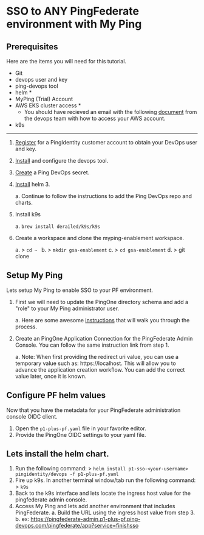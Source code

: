 # SSO to ANY PingFederate environment with My Ping

## Prerequisites

Here are the items you will need for this tutorial.

- Git
- devops user and key
- ping-devops tool
- helm *
- MyPing (Trial) Account
- AWS EKS cluster access *
  - You should have recieved an email with the following [document](https://docs.google.com/document/d/10OGI2qPOt_T3kJCkitgmaIgagEz4zT_37w636Msgz9I/edit?usp=sharing) from the devops team with how to access your AWS account.
- k9s

---

1. [Register](https://pingidentity-devops.gitbook.io/devops/getstarted/prod-license#obtaining-a-ping-identity-devops-user-and-key) for a PingIdentity customer account to obtain your DevOps user and key.
2. [Install](https://pingidentity-devops.gitbook.io/devops/devopsutils/pingdevopsutil#installation-and-upgrades) and configure the devops tool.
3. [Create](https://helm.pingidentity.com/getting-started/#create-ping-devops-secret) a Ping DevOps secret.
4. [Install](https://helm.pingidentity.com/getting-started/#install-helm-3) helm 3.
   
   a. Continue to follow the instructions to add the Ping DevOps repo and charts.   
5. Install k9s
   
   a. `brew install derailed/k9s/k9s`
6. Create a workspace and clone the myping-enablement workspace.
   
   a. > `cd ~ `
   b. > `mkdir gsa-enablement`
   c. > `cd gsa-enablement`
   d. > git clone 

## Setup My Ping

Lets setup My Ping to enable SSO to your PF environment.

1. First we will need to update the PingOne directory schema and add a "role" to your My Ping administrator user.
   
    a. Here are some awesome [instructions](https://confluence.pingidentity.com/display/~aldenshiverick/My+Ping+SSO+to+PingFederate) that will walk you through the process.
2. Create an PingOne Application Connection for the PingFederate Admin Console. You can follow the same instruction link from step 1.
   
    a. Note: When first providing the redirect uri value, you can use a temporary value such as: https://localhost. This will allow you to advance the application creation workflow. You can add the correct value later, once it is known.

## Configure PF helm values

Now that you have the metadata for your PingFederate administration console OIDC client.

1. Open the `p1-plus-pf.yaml` file in your favorite editor.
2. Provide the PingOne OIDC settings to your yaml file.

## Lets install the helm chart.

 1. Run the following command: > `helm install p1-sso-<your-username> pingidentity/devops -f p1-plus-pf.yaml`
 2. Fire up k9s. In another terminal window/tab run the following command:  > `k9s`
 3. Back to the k9s interface and lets locate the ingress host value for the pingfederate admin console.
 4. Access My Ping and lets add another environment that includes PingFederate. 
    a. Build the URL using the ingress host value from step 3.
    b. ex: https://pingfederate-admin.p1-plus-pf.ping-devops.com/pingfederate/app?service=finishsso




